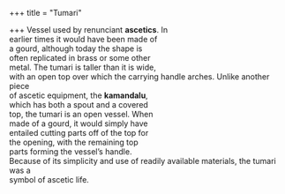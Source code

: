 +++
title = "Tumari"

+++
Vessel used by renunciant **ascetics**. In  
earlier times it would have been made of  
a gourd, although today the shape is  
often replicated in brass or some other  
metal. The tumari is taller than it is wide,  
with an open top over which the carrying handle arches. Unlike another piece  
of ascetic equipment, the **kamandalu**,  
which has both a spout and a covered  
top, the tumari is an open vessel. When  
made of a gourd, it would simply have  
entailed cutting parts off of the top for  
the opening, with the remaining top  
parts forming the vessel’s handle.  
Because of its simplicity and use of readily available materials, the tumari was a  
symbol of ascetic life.